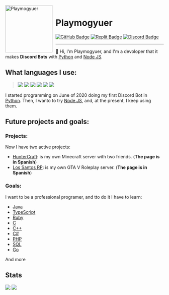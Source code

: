 <img width="150" height="150" align="left" style="float: left; margin: 0 10px 0 0;" alt="Playmogyuer" src="https://avatars.githubusercontent.com/u/83462074?v=4">

# Playmogyuer

<div>
  <a href="https://github.com/Playmogyuer"><img src="https://img.shields.io/badge/-Github-000000?style=flat-square&labelColor=000000&logo=Github&logoColor=white&link=https://github.com/Playmogyuer" alt="GitHub Badge"/></a>
  <a href="https://replit.com/@Playmogyuer"><img src="https://img.shields.io/badge/-Replit-000000?style=flat-square&labelColor=000000&logo=replit&logoColor=white&link=https://replit.com/@Playmogyuer" alt="Replit Badge"/></a>
  <a href="https://discord.com/users/732282102753656844"><img src="https://img.shields.io/badge/-Discord-000000?style=flat-square&labelColor=000000&logo=discord&logoColor=white&link=https://discord.com/users/732282102753656844" alt="Discord Badge"/></a>
</div>

---

👋 Hi, I'm Playmogyuer, and I'm a devoloper that it makes **Discord Bots** with <a class="python" href="https://www.python.org/">Python</a> and <a class="nodejs" href="https://nodejs.org/en/">Node JS</a>. 

<h2>What languages I use:</h2>

> <a href="https://www.python.org/"><img src="https://img.icons8.com/color/30/000000/python.png"/></a> 
<a href="https://nodejs.org/en/"><img src="https://img.icons8.com/windows/30/4caf50/node-js.png"/></a>
<a href="https://developer.mozilla.org/en-US/docs/Web/HTML"><img src="https://img.icons8.com/color/30/000000/html-5.png"/></a>
<a href="https://developer.mozilla.org/en-US/docs/web/CSS"><img src="https://img.icons8.com/color/30/0080FF/css3.png"/></a>
<a href="https://code.visualstudio.com/"><img src="https://img.icons8.com/ios-filled/30/0175c5/visual-studio-logo.png"/></a>
<a href="https://www.npmjs.com/"><img src="https://img.icons8.com/color/30/000000/npm.png"/></a>

I started programming on June of 2020 doing my first Discord Bot in <a class="python" href="https://www.python.org/">Python</a>. Then, I wanto to try <a class="nodejs" href="https://nodejs.org/en/">Node JS</a>, and, at the present, I keep using them. 

<h2>Future projects and goals:</h2>

<h3>Projects:</h3>

Now I have two active projects:
- <a class="huntercraft" href="https://www.huntercraft.ml/">HunterCraft</a>: is my own Minecraft server with two friends. (**The page is in Spanish**)
- <a class="lossantosrp" href="https://lossantos-rp.tk/">Los Santos RP</a>: is my own GTA V Roleplay server. (**The page is in Spanish**)

<h3>Goals:</h3>

I want to be a professional programer, and tto do it I have to learn:
- <a class="java" href="https://www.java.com/en/">Java</a>
- <a class="typescript" href="https://www.typescriptlang.org/">TypeScript</a>
- <a class="ruby" href="https://www.ruby-lang.org/en/">Ruby</a>
- <a class="c" href="https://en.wikipedia.org/wiki/C_(programming_language)">C</a>
- <a class="c++" href="https://en.wikipedia.org/wiki/C%2B%2B">C++</a>
- <a class="c#" href="https://en.wikipedia.org/wiki/C_Sharp_(programming_language)">C#</a>
- <a class="php" href="https://www.php.net/">PHP</a>
- <a class="sql" href="https://en.wikipedia.org/wiki/SQL">SQL</a>
- <a class="go" href="https://go.dev/">Go</a>

And more

<h2>Stats</h2>
<div>
<img src="https://github-readme-stats.vercel.app/api?username=playmogyuer&show_icons=true&theme=radical" />
<img src="https://github-readme-stats.vercel.app/api/top-langs/?username=playmogyuer&layout=compact&theme=radical" />  
</div>
